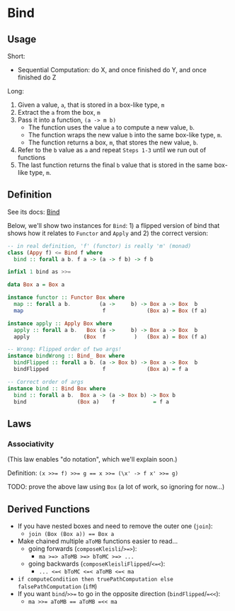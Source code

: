 # Bind

## Usage

Short:
- Sequential Computation: do X, and once finished do Y, and once finished do Z

Long:
1. Given a value, `a`, that is stored in a box-like type, `m`
2. Extract the `a` from the box, `m`
3. Pass it into a function, `(a -> m b)`
    - The function uses the value `a` to compute a new value, `b`.
    - The function wraps the new value `b` into the same box-like type, `m`.
    - The function returns a box, `m`, that stores the new value, `b`.
4. Refer to the `b` value as `a` and repeat `Steps 1-3` until we run out of functions
5. The last function returns the final `b` value that is stored in the same box-like type, `m`.

## Definition

See its docs: [Bind](https://pursuit.purescript.org/packages/purescript-prelude/4.1.0/docs/Control.Bind)

Below, we'll show two instances for `Bind`: 1) a flipped version of bind that shows how it relates to `Functor` and `Apply` and 2) the correct version:

```purescript
-- in real definition, 'f' (functor) is really 'm' (monad)
class (Appy f) <= Bind f where
  bind :: forall a b. f a -> (a -> f b) -> f b

infixl 1 bind as >>=

data Box a = Box a

instance functor :: Functor Box where
  map :: forall a b.         (a ->     b) -> Box a -> Box  b
  map                         f             (Box a) = Box (f a)

instance apply :: Apply Box where
  apply :: forall a b.   Box (a ->     b) -> Box a -> Box  b
  apply                 (Box  f         )   (Box a) = Box (f a)

-- Wrong: Flipped order of two args!
instance bindWrong :: Bind_ Box where
  bindFlipped :: forall a b. (a -> Box b) -> Box a -> Box  b
  bindFlipped                 f             (Box a) = f a

-- Correct order of args
instance bind :: Bind Box where
  bind :: forall a b.  Box a -> (a -> Box b) -> Box b
  bind                (Box a)    f            = f a
```

## Laws

### Associativity

(This law enables "do notation", which we'll explain soon.)

Definition: `(x >>= f) >>= g == x >>= (\x' -> f x' >>= g)`

TODO: prove the above law using `Box` (a lot of work, so ignoring for now...)

## Derived Functions

- If you have nested boxes and need to remove the outer one (`join`):
    - `join (Box (Box a)) == Box a`
- Make chained multiple `aToMB` functions easier to read...
    - going forwards (`composeKleisli`/`>=>`):
        - `ma >=> aToMB >=> bToMC >=> ...`
    - going backwards (`composeKleisliFlipped`/`<=<`):
        - `... <=< bToMC <=< aToMB <=< ma`
- `if computeCondition then truePathComputation else falsePathComputation` (`ifM`)
- If you want `bind`/`>>=` to go in the opposite direction (`bindFlipped`/`=<<`):
    - `ma >>= aToMB == aToMB =<< ma`
